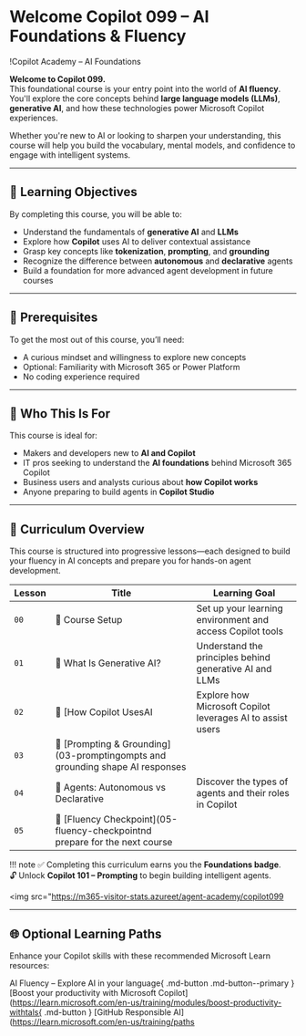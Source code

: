 
# Welcome Copilot 099 – AI Foundations & Fluency


!Copilot Academy – AI Foundations

**Welcome to Copilot 099.**  
This foundational course is your entry point into the world of **AI fluency**. You'll explore the core concepts behind **large language models (LLMs)**, **generative AI**, and how these technologies power Microsoft Copilot experiences.

Whether you're new to AI or looking to sharpen your understanding, this course will help you build the vocabulary, mental models, and confidence to engage with intelligent systems.

---

## 🎯 Learning Objectives

By completing this course, you will be able to:

- Understand the fundamentals of **generative AI** and **LLMs**
- Explore how **Copilot** uses AI to deliver contextual assistance
- Grasp key concepts like **tokenization**, **prompting**, and **grounding**
- Recognize the difference between **autonomous** and **declarative** agents
- Build a foundation for more advanced agent development in future courses
---

## 🧪 Prerequisites

To get the most out of this course, you’ll need:

- A curious mindset and willingness to explore new concepts
- Optional: Familiarity with Microsoft 365 or Power Platform
- No coding experience required

---

## 🧬 Who This Is For

This course is ideal for:

- Makers and developers new to **AI and Copilot**
- IT pros seeking to understand the **AI foundations** behind Microsoft 365 Copilot
- Business users and analysts curious about **how Copilot works**
- Anyone preparing to build agents in **Copilot Studio**

---

## 🧭 Curriculum Overview

This course is structured into progressive lessons—each designed to build your fluency in AI concepts and prepare you for hands-on agent development.

| Lesson | Title | Learning Goal |
|--------|-------|----------------|
| `00` | 🧰 Course Setup | Set up your learning environment and access Copilot tools |
| `01` | 🧠 What Is Generative AI? | Understand the principles behind generative AI and LLMs |
| `02` | 🧵 [How Copilot UsesAI | Explore how Microsoft Copilot leverages AI to assist users |
| `03` | 🧠 [Prompting & Grounding](03-promptingompts and grounding shape AI responses |
| `04` | 🧭 Agents: Autonomous vs Declarative | Discover the types of agents and their roles in Copilot |
| `05` | 🧠 [Fluency Checkpoint](05-fluency-checkpointnd prepare for the next course |

!!! note
    ✅ Completing this curriculum earns you the **Foundations badge**.  
    🔓 Unlock **Copilot 101 – Prompting** to begin building intelligent agents.

<!-- markdownlint-disable-next-line MD033 -->
<img src="https://m365-visitor-stats.azureet/agent-academy/copilot099


---

## 🌐 Optional Learning Paths
Enhance your Copilot skills with these recommended Microsoft Learn resources:

AI Fluency – Explore AI in your language{ .md-button .md-button--primary }
[Boost your productivity with Microsoft Copilot](https://learn.microsoft.com/en-us/training/modules/boost-productivity-withtals{ .md-button }
[GitHub Responsible AI](https://learn.microsoft.com/en-us/training/paths
